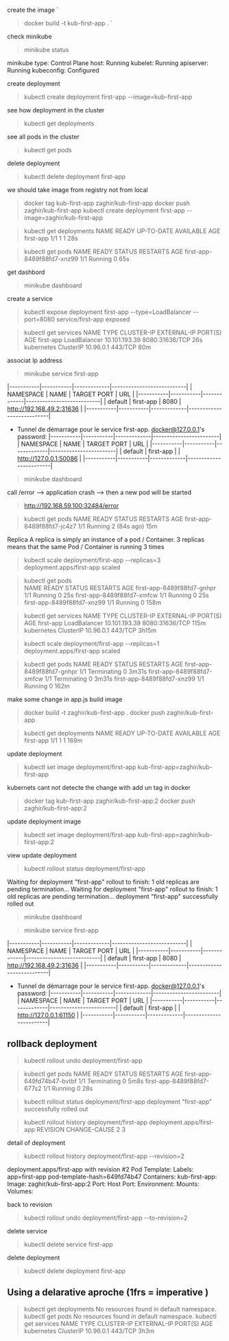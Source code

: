 
create the image 
`
> docker build -t kub-first-app .
`

check minikube

> minikube status 

minikube
type: Control Plane
host: Running
kubelet: Running
apiserver: Running
kubeconfig: Configured

create deployment 
> kubectl create deployment first-app --image=kub-first-app 

see how deployment in the cluster 
> kubectl get deployments 


see all pods in the cluster 
> kubectl get pods 

delete deployment
> kubectl delete deployment first-app

we should take image from registry not from local 

> docker tag kub-first-app zaghir/kub-first-app
> docker push zaghir/kub-first-app
> kubectl create deployment first-app --image=zaghir/kub-first-app 

> kubectl get deployments
NAME        READY   UP-TO-DATE   AVAILABLE   AGE
first-app   1/1     1            1           28s


> kubectl get pods
NAME                         READY   STATUS    RESTARTS   AGE
first-app-8489f88fd7-xnz99   1/1     Running   0          65s


get dashbord
> minikube dashboard


create a service 
> kubectl expose deployment first-app --type=LoadBalancer --port=8080
service/first-app exposed

> kubectl get services
NAME         TYPE           CLUSTER-IP      EXTERNAL-IP   PORT(S)          AGE
first-app    LoadBalancer   10.101.193.39   <pending>     8080:31636/TCP   26s
kubernetes   ClusterIP      10.96.0.1       <none>        443/TCP          80m


associat Ip address
> minikube service first-app
 
|-----------|-----------|-------------|---------------------------|
| NAMESPACE |   NAME    | TARGET PORT |            URL            |
|-----------|-----------|-------------|---------------------------|
| default   | first-app |        8080 | http://192.168.49.2:31636 |
|-----------|-----------|-------------|---------------------------|
* Tunnel de démarrage pour le service first-app.
docker@127.0.0.1's password: |-----------|-----------|-------------|------------------------|
| NAMESPACE |   NAME    | TARGET PORT |          URL           |
|-----------|-----------|-------------|------------------------|
| default   | first-app |             | http://127.0.0.1:50086 |
|-----------|-----------|-------------|------------------------|


> minikube dashboard

 call /error   --> application crash   --> then a new pod will be started
> http://192.168.59.100:32484/error

> kubectl get pods
NAME                         READY   STATUS    RESTARTS      AGE
first-app-8489f88fd7-jc4z7   1/1     Running   2 (84s ago)   15m

Replica 
A replica is simply an instance of a pod / Container. 
3 replicas means that the same Pod / Container is running 3 times 

> kubectl scale deployment/first-app --replicas=3
deployment.apps/first-app scaled

> kubectl get pods  
NAME                         READY   STATUS    RESTARTS   AGE
first-app-8489f88fd7-gnhpr   1/1     Running   0          25s
first-app-8489f88fd7-xmfcw   1/1     Running   0          25s
first-app-8489f88fd7-xnz99   1/1     Running   0          158m

> kubectl get services
NAME         TYPE           CLUSTER-IP      EXTERNAL-IP   PORT(S)          AGE
first-app    LoadBalancer   10.101.193.39   <pending>     8080:31636/TCP   115m
kubernetes   ClusterIP      10.96.0.1       <none>        443/TCP          3h15m


> kubectl scale deployment/first-app --replicas=1
deployment.apps/first-app scaled

> kubectl get pods
NAME                         READY   STATUS        RESTARTS   AGE
first-app-8489f88fd7-gnhpr   1/1     Terminating   0          3m31s
first-app-8489f88fd7-xmfcw   1/1     Terminating   0          3m31s
first-app-8489f88fd7-xnz99   1/1     Running       0          162m




make some change  in app.js 
build image 
> docker build -t zaghir/kub-first-app .
> docker push zaghir/kub-first-app

> kubectl get deployments
NAME        READY   UP-TO-DATE   AVAILABLE   AGE
first-app   1/1     1            1           169m

update deployment 
> kubectl set image deployment/first-app kub-first-app=zaghir/kub-first-app

kubernets cant not detecte the change 
with add un tag in docker

> docker tag kub-first-app zaghir/kub-first-app:2
> docker push zaghir/kub-first-app:2

update deployment image 
> kubectl set image deployment/first-app kub-first-app=zaghir/kub-first-app:2

view update deployment
> kubectl rollout status deployment/first-app

Waiting for deployment "first-app" rollout to finish: 1 old replicas are pending termination...
Waiting for deployment "first-app" rollout to finish: 1 old replicas are pending termination...
deployment "first-app" successfully rolled out


> minikube dashboard 

> minikube service first-app

|-----------|-----------|-------------|---------------------------|
| NAMESPACE |   NAME    | TARGET PORT |            URL            |
|-----------|-----------|-------------|---------------------------|
| default   | first-app |        8080 | http://192.168.49.2:31636 |
|-----------|-----------|-------------|---------------------------|
* Tunnel de démarrage pour le service first-app.
docker@127.0.0.1's password: |-----------|-----------|-------------|------------------------|
| NAMESPACE |   NAME    | TARGET PORT |          URL           |
|-----------|-----------|-------------|------------------------|
| default   | first-app |             | http://127.0.0.1:61150 |
|-----------|-----------|-------------|------------------------|

rollback deployment
---------------------
> kubectl rollout undo deployment/first-app

> kubectl get pods
NAME                         READY   STATUS        RESTARTS   AGE
first-app-649fd74b47-bvtbf   1/1     Terminating   0          5m8s
first-app-8489f88fd7-677s2   1/1     Running       0          28s

> kubectl rollout status deployment/first-app
deployment "first-app" successfully rolled out

> kubectl rollout history deployment/first-app
deployment.apps/first-app
REVISION  CHANGE-CAUSE
2         <none>
3         <none>


detail of deployment
> kubectl rollout history deployment/first-app --revision=2

deployment.apps/first-app with revision #2
Pod Template:
  Labels:       app=first-app
        pod-template-hash=649fd74b47
  Containers:
   kub-first-app:
    Image:      zaghir/kub-first-app:2
    Port:       <none>
    Host Port:  <none>
    Environment:        <none>
    Mounts:     <none>
  Volumes:      <none>


back to revision 
> kubectl rollout undo deployment/first-app --to-revision=2


delete service 
> kubectl delete service first-app

delete deployment
> kubectl delete deployment first-app


Using a delarative aproche (1frs = imperative )
-----------------------------
> kubectl get deployments
No resources found in default namespace.
>kubectl get pods
No resources found in default namespace.
>kubectl get services
NAME         TYPE        CLUSTER-IP   EXTERNAL-IP   PORT(S)   AGE
kubernetes   ClusterIP   10.96.0.1    <none>        443/TCP   3h3m


